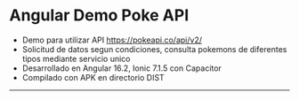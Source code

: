 # Angular Demo Poke API

  - Demo para utilizar API https://pokeapi.co/api/v2/
  - Solicitud de datos segun condiciones, consulta pokemons de diferentes tipos mediante servicio unico
  - Desarrollado en Angular 16.2, Ionic 7.1.5 con Capacitor
  - Compilado con APK en directorio DIST

_______________________________________________________________________________________________________________________________________



